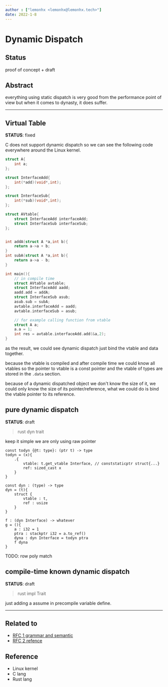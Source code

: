 ```yaml
---
author : ["lemonhx <lemonhx@lemonhx.tech>"]
date: 2022-1-8
---
```



# Dynamic Dispatch

## Status
proof of concept + draft

## Abstract
everything using static dispatch is very good from the performance point of view
but when it comes to dynasty, it does suffer.

---

## Virtual Table
**STATUS**: fixed

C does not support dynamic dispatch
so we can see the following code everywhere around the Linux kernel.
```c
struct A{
    int a;
};

struct InterfaceAdd{
    int(*add)(void*,int);
};

struct InterfaceSub{
    int(*sub)(void*,int);
};

struct AVtable{
    struct InterfaceAdd interfaceAdd;
    struct InterfaceSub interfaceSub;
};


int addA(struct A *a,int b){
    return a->a + b;
}
int subA(struct A *a,int b){
    return a->a - b;
}

int main(){
    // in compile time
    struct AVtable avtable;
    struct InterfaceAdd aadd;
    aadd.add = addA;
    struct InterfaceSub asub;
    asub.sub = subA;
    avtable.interfaceAdd = aadd;
    avtable.interfaceSub = asub;

    // for example calling function from vtable
    struct A a;
    a.a = 1;
    int res = avtable.interfaceAdd.add(&a,2);
}
```

as the result, we could see dynamic dispatch just bind the vtable and data together.

because the vtable is compiled and after compile time we could know all vtables so the pointer to vtable is a const pointer and the vtable of types are stored in the `.data` section.

because of a dynamic dispatched object we don't know the size of it, we could only know the size of its pointer/reference, what we could do is bind the vtable pointer to its reference.

## pure dynamic dispatch
**STATUS**: draft

> rust dyn trait


keep it simple we are only using raw pointer
```kat
const todyn {@t: type}: (ptr t) -> type 
todyn = (x){
    .{
        vtable: t.get_vtable Interface, // conststaticptr struct{...}
        ref: sized_cast x
    }
}

const dyn : (type) -> type
dyn = (t){
    struct {
        vtable : t,
        ref : usize
    }
}

f : (dyn Interface) -> whatever
g = (){
    a : i32 = 1
    ptra : stackptr i32 = a.to_ref()
    dyna : dyn Interface = todyn ptra
    f dyna
}
```
TODO: row poly match

## compile-time known dynamic dispatch
**STATUS**: draft

> rust impl Trait

just adding a assume in precompile variable define.

---
## Related to
- [RFC 1 grammar and semantic](1.grammar_and_semantic.md)
- [RFC 2 refence](2.reference_and_pointers.md)

## Reference
- Linux kernel
- C lang
- Rust lang